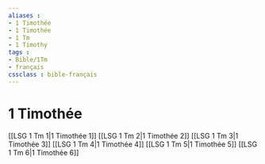 ```yaml
---
aliases : 
- 1 Timothée
- 1 Timothée
- 1 Tm
- 1 Timothy
tags : 
- Bible/1Tm
- français
cssclass : bible-français
---
```


# 1 Timothée

[[LSG 1 Tm 1|1 Timothée 1]]
[[LSG 1 Tm 2|1 Timothée 2]]
[[LSG 1 Tm 3|1 Timothée 3]]
[[LSG 1 Tm 4|1 Timothée 4]]
[[LSG 1 Tm 5|1 Timothée 5]]
[[LSG 1 Tm 6|1 Timothée 6]]
